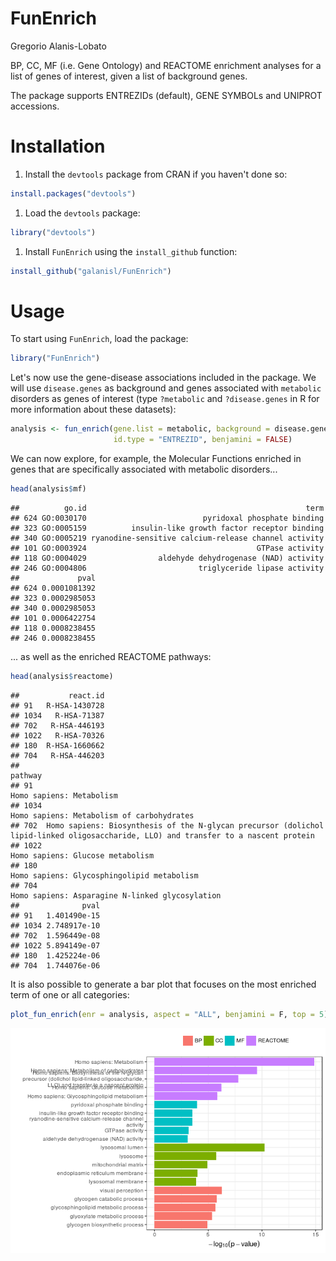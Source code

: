 FunEnrich
================
Gregorio Alanis-Lobato

BP, CC, MF (i.e. Gene Ontology) and REACTOME enrichment analyses for a list of genes of interest, given a list of background genes.

The package supports ENTREZIDs (default), GENE SYMBOLs and UNIPROT accessions.

Installation
============

1.  Install the `devtools` package from CRAN if you haven't done so:

``` r
install.packages("devtools")
```

1.  Load the `devtools` package:

``` r
library("devtools")
```

1.  Install `FunEnrich` using the `install_github` function:

``` r
install_github("galanisl/FunEnrich")
```

Usage
=====

To start using `FunEnrich`, load the package:

``` r
library("FunEnrich")
```

Let's now use the gene-disease associations included in the package. We will use `disease.genes` as background and genes associated with `metabolic` disorders as genes of interest (type `?metabolic` and `?disease.genes` in R for more information about these datasets):

``` r
analysis <- fun_enrich(gene.list = metabolic, background = disease.genes, 
                       id.type = "ENTREZID", benjamini = FALSE)
```

We can now explore, for example, the Molecular Functions enriched in genes that are specifically associated with metabolic disorders...

``` r
head(analysis$mf)
```

    ##          go.id                                                 term
    ## 624 GO:0030170                          pyridoxal phosphate binding
    ## 323 GO:0005159          insulin-like growth factor receptor binding
    ## 340 GO:0005219 ryanodine-sensitive calcium-release channel activity
    ## 101 GO:0003924                                      GTPase activity
    ## 118 GO:0004029                aldehyde dehydrogenase (NAD) activity
    ## 246 GO:0004806                         triglyceride lipase activity
    ##             pval
    ## 624 0.0001081392
    ## 323 0.0002985053
    ## 340 0.0002985053
    ## 101 0.0006422754
    ## 118 0.0008238455
    ## 246 0.0008238455

... as well as the enriched REACTOME pathways:

``` r
head(analysis$reactome)
```

    ##           react.id
    ## 91   R-HSA-1430728
    ## 1034   R-HSA-71387
    ## 702   R-HSA-446193
    ## 1022   R-HSA-70326
    ## 180  R-HSA-1660662
    ## 704   R-HSA-446203
    ##                                                                                                                                  pathway
    ## 91                                                                                                              Homo sapiens: Metabolism
    ## 1034                                                                                           Homo sapiens: Metabolism of carbohydrates
    ## 702  Homo sapiens: Biosynthesis of the N-glycan precursor (dolichol lipid-linked oligosaccharide, LLO) and transfer to a nascent protein
    ## 1022                                                                                                    Homo sapiens: Glucose metabolism
    ## 180                                                                                           Homo sapiens: Glycosphingolipid metabolism
    ## 704                                                                                      Homo sapiens: Asparagine N-linked glycosylation
    ##              pval
    ## 91   1.401490e-15
    ## 1034 2.748917e-10
    ## 702  1.596449e-08
    ## 1022 5.894149e-07
    ## 180  1.425224e-06
    ## 704  1.744076e-06

It is also possible to generate a bar plot that focuses on the most enriched term of one or all categories:

``` r
plot_fun_enrich(enr = analysis, aspect = "ALL", benjamini = F, top = 5)
```

![](README_files/figure-markdown_github-ascii_identifiers/unnamed-chunk-5-1.png)
